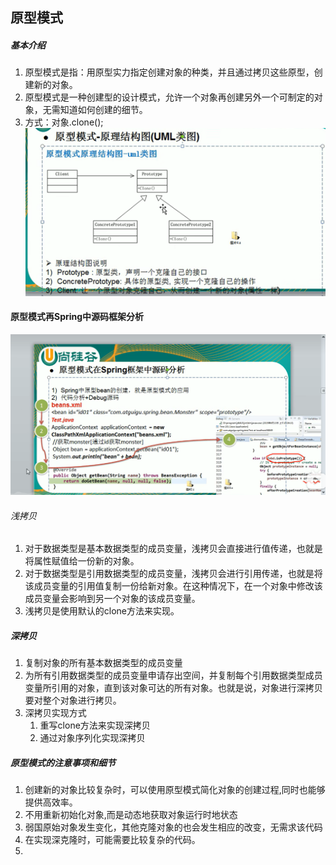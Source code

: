 ## 原型模式  
##### 基本介绍  
1. 原型模式是指：用原型实力指定创建对象的种类，并且通过拷贝这些原型，创建新的对象。  
2. 原型模式是一种创建型的设计模式，允许一个对象再创建另外一个可制定的对象，无需知道如何创建的细节。
3. 方式：对象.clone();  
![img.png](img.png)   
#### 原型模式再Spring中源码框架分析
![img_1.png](img_1.png)  
###### 浅拷贝  
1.  对于数据类型是基本数据类型的成员变量，浅拷贝会直接进行值传递，也就是将属性赋值给一份新的对象。  
2. 对于数据类型是引用数据类型的成员变量，浅拷贝会进行引用传递，也就是将该成员变量的引用值复制一份给新对象。在这种情况下，在一个对象中修改该成员变量会影响到另一个对象的该成员变量。  
3. 浅拷贝是使用默认的clone方法来实现。    
##### 深拷贝  
1. 复制对象的所有基本数据类型的成员变量
2. 为所有引用数据类型的成员变量申请存出空间，并复制每个引用数据类型成员变量所引用的对象，直到该对象可达的所有对象。也就是说，对象进行深拷贝要对整个对象进行拷贝。
3. 深拷贝实现方式
   1. 重写clone方法来实现深拷贝
   2. 通过对象序列化实现深拷贝
##### 原型模式的注意事项和细节  
1. 创建新的对象比较复杂时，可以使用原型模式简化对象的创建过程,同时也能够提供高效率。
2. 不用重新初始化对象,而是动态地获取对象运行时地状态
3. 弱国原始对象发生变化，其他克隆对象的也会发生相应的改变，无需求该代码
4. 在实现深克隆时，可能需要比较复杂的代码。
5. 
